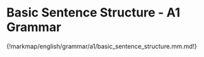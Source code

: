 # Basic Sentence Structure - A1 Grammar

{!markmap/english/grammar/a1/basic_sentence_structure.mm.md!}
